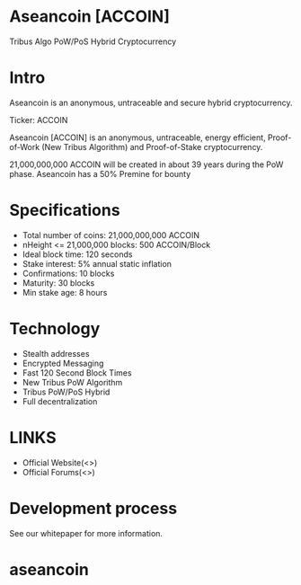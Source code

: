 # Aseancoin [ACCOIN]

Tribus Algo PoW/PoS Hybrid Cryptocurrency

Intro
==========================
Aseancoin is an anonymous, untraceable and secure hybrid cryptocurrency. 

Ticker: ACCOIN

Aseancoin [ACCOIN] is an anonymous, untraceable, energy efficient, Proof-of-Work (New Tribus Algorithm) and Proof-of-Stake cryptocurrency.

21,000,000,000 ACCOIN will be created in about 39 years during the PoW phase. Aseancoin has a 50% Premine for bounty

Specifications
==========================
* Total number of coins: 21,000,000,000 ACCOIN
* nHeight <= 21,000,000 blocks: 500 ACCOIN/Block
* Ideal block time: 120 seconds
* Stake interest: 5% annual static inflation
* Confirmations: 10 blocks
* Maturity: 30 blocks 
* Min stake age: 8 hours

Technology
==========================
* Stealth addresses
* Encrypted Messaging
* Fast 120 Second Block Times
* New Tribus PoW Algorithm 
* Tribus PoW/PoS Hybrid
* Full decentralization

LINKS
==========================
* Official Website(<<companywebsit>>)
* Official Forums(<<companyforums>>)

Development process
===========================

See our whitepaper for more information.

# aseancoin
